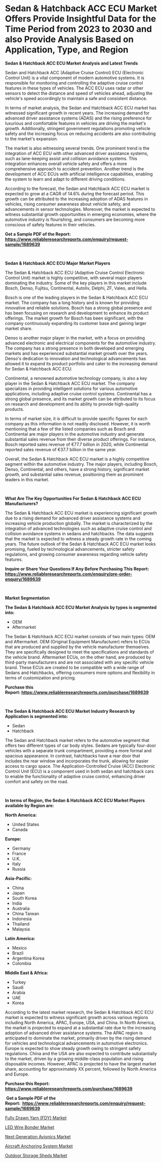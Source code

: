 <p><h1>Sedan & Hatchback ACC ECU Market Offers Provide Insightful Data for the Time Period from 2023 to 2030 and also Provide Analysis Based on Application, Type, and Region</h1></p><p><strong>Sedan & Hatchback ACC ECU Market Analysis and Latest Trends</strong></p>
<p><p>Sedan and Hatchback ACC (Adaptive Cruise Control) ECU (Electronic Control Unit) is a vital component of modern automotive systems. It is responsible for monitoring and controlling the adaptive cruise control features in these types of vehicles. The ACC ECU uses radar or other sensors to detect the distance and speed of vehicles ahead, adjusting the vehicle's speed accordingly to maintain a safe and consistent distance.</p><p>In terms of market analysis, the Sedan and Hatchback ACC ECU market has witnessed significant growth in recent years. The increasing demand for advanced driver assistance systems (ADAS) and the rising preference for luxurious and comfortable features in vehicles are driving the market's growth. Additionally, stringent government regulations promoting vehicle safety and the increasing focus on reducing accidents are also contributing to the market's expansion.</p><p>The market is also witnessing several trends. One prominent trend is the integration of ACC ECU with other advanced driver assistance systems, such as lane-keeping assist and collision avoidance systems. This integration enhances overall vehicle safety and offers a more comprehensive approach to accident prevention. Another trend is the development of ACC ECUs with artificial intelligence capabilities, enabling the system to learn and adapt to different driving conditions.</p><p>According to the forecast, the Sedan and Hatchback ACC ECU market is expected to grow at a CAGR of 14.6% during the forecast period. This growth can be attributed to the increasing adoption of ADAS features in vehicles, rising consumer awareness about vehicle safety, and advancements in sensor technologies. Moreover, the market is expected to witness substantial growth opportunities in emerging economies, where the automotive industry is flourishing, and consumers are becoming more conscious of safety features in their vehicles.</p></p>
<p><strong>Get a Sample PDF of the Report:&nbsp; <a href="https://www.reliableresearchreports.com/enquiry/request-sample/1689639">https://www.reliableresearchreports.com/enquiry/request-sample/1689639</a></strong></p>
<p>&nbsp;</p>
<p><strong>Sedan & Hatchback ACC ECU Major Market Players</strong></p>
<p><p>The Sedan & Hatchback ACC ECU (Adaptive Cruise Control Electronic Control Unit) market is highly competitive, with several major players dominating the industry. Some of the key players in this market include Bosch, Denso, Fujitsu, Continental, Autoliv, Delphi, ZF, Valeo, and Hella.</p><p>Bosch is one of the leading players in the Sedan & Hatchback ACC ECU market. The company has a long history and is known for providing innovative and reliable solutions. Bosch has a strong global presence and has been focusing on research and development to enhance its product offerings. The market growth for Bosch has been significant, with the company continuously expanding its customer base and gaining larger market share.</p><p>Denso is another major player in the market, with a focus on providing advanced electronic and electrical components for the automotive industry. The company has a strong presence in both developed and emerging markets and has experienced substantial market growth over the years. Denso's dedication to innovation and technological advancements has allowed it to expand its product portfolio and cater to the increasing demand for Sedan & Hatchback ACC ECU.</p><p>Continental, a renowned automotive technology company, is also a key player in the Sedan & Hatchback ACC ECU market. The company specializes in providing intelligent solutions for various automotive applications, including adaptive cruise control systems. Continental has a strong global presence, and its market growth can be attributed to its focus on research and development and its ability to provide high-quality products.</p><p>In terms of market size, it is difficult to provide specific figures for each company as this information is not readily disclosed. However, it is worth mentioning that a few of the listed companies such as Bosch and Continental are major players in the automotive industry and generate substantial sales revenue from their diverse product offerings. For instance, Bosch reported sales revenue of €77.7 billion in 2020, while Continental reported sales revenue of €37.7 billion in the same year.</p><p>Overall, the Sedan & Hatchback ACC ECU market is a highly competitive segment within the automotive industry. The major players, including Bosch, Denso, Continental, and others, have a strong history, significant market growth, and substantial sales revenue, positioning them as prominent leaders in this market.</p></p>
<p>&nbsp;</p>
<p><strong>What Are The Key Opportunities For Sedan & Hatchback ACC ECU Manufacturers?</strong></p>
<p><p>The Sedan & Hatchback ACC ECU market is experiencing significant growth due to a rising demand for advanced driver assistance systems and increasing vehicle production globally. The market is characterized by the integration of advanced technologies such as adaptive cruise control and collision avoidance systems in sedans and hatchbacks. The data suggests that the market is expected to witness a steady growth rate in the coming years. The future outlook of the Sedan & Hatchback ACC ECU market looks promising, fueled by technological advancements, stricter safety regulations, and growing consumer awareness regarding vehicle safety features.</p></p>
<p><strong>Inquire or Share Your Questions If Any Before Purchasing This Report: <a href="https://www.reliableresearchreports.com/enquiry/pre-order-enquiry/1689639">https://www.reliableresearchreports.com/enquiry/pre-order-enquiry/1689639</a></strong></p>
<p>&nbsp;</p>
<p><strong>Market Segmentation</strong></p>
<p><strong>The Sedan & Hatchback ACC ECU Market Analysis by types is segmented into:</strong></p>
<p><ul><li>OEM</li><li>Aftermarket</li></ul></p>
<p><p>The Sedan & Hatchback ACC ECU market consists of two main types: OEM and Aftermarket. OEM (Original Equipment Manufacturer) refers to ECUs that are produced and supplied by the vehicle manufacturer themselves. They are specifically designed to meet the specifications and standards of the vehicle brand. Aftermarket ECUs, on the other hand, are produced by third-party manufacturers and are not associated with any specific vehicle brand. These ECUs are created to be compatible with a wide range of Sedans and Hatchbacks, offering consumers more options and flexibility in terms of customization and pricing.</p></p>
<p><strong>Purchase this Report:&nbsp;<a href="https://www.reliableresearchreports.com/purchase/1689639">https://www.reliableresearchreports.com/purchase/1689639</a></strong></p>
<p>&nbsp;</p>
<p><strong>The Sedan & Hatchback ACC ECU Market Industry Research by Application is segmented into:</strong></p>
<p><ul><li>Sedan</li><li>Hatchback</li></ul></p>
<p><p>The Sedan and Hatchback market refers to the automotive segment that offers two different types of car body styles. Sedans are typically four-door vehicles with a separate trunk compartment, providing a more formal and spacious appearance. In contrast, hatchbacks have a rear door that includes the rear window and incorporates the trunk, allowing for easier access to cargo space. The Application-Controlled Cruise (ACC) Electronic Control Unit (ECU) is a component used in both sedan and hatchback cars to enable the functionality of adaptive cruise control, enhancing driver comfort and safety on the road.</p></p>
<p>&nbsp;</p>
<p><strong>In terms of Region, the Sedan & Hatchback ACC ECU Market Players available by Region are:</strong></p>
<p>
    <p> <strong> North America: </strong>
        <ul>
            <li>United States</li>
            <li>Canada</li>
        </ul>
        </p> 
    <p> <strong> Europe: </strong>
        <ul>
            <li>Germany</li>
            <li>France</li>
            <li>U.K.</li>
            <li>Italy</li>
            <li>Russia</li>
        </ul>
        </p> 
    <p> <strong> Asia-Pacific: </strong>
        <ul>
            <li>China</li>
            <li>Japan</li>
            <li>South Korea</li>
            <li>India</li>
            <li>Australia</li>
            <li>China Taiwan</li>
            <li>Indonesia</li>
            <li>Thailand</li>
            <li>Malaysia</li>
        </ul>
        </p> 
    <p> <strong> Latin America: </strong>
        <ul>
            <li>Mexico</li>
            <li>Brazil</li>
            <li>Argentina Korea</li>
            <li>Colombia</li>
        </ul>
        </p> 
    <p> <strong> Middle East & Africa: </strong>
        <ul>
            <li>Turkey</li>
            <li>Saudi</li>
            <li>Arabia</li>
            <li>UAE</li>
            <li>Korea</li>
        </ul>
    </p>
    </p>
<p><p>According to the latest market research, the Sedan & Hatchback ACC ECU market is expected to witness significant growth across various regions including North America, APAC, Europe, USA, and China. In North America, the market is projected to expand at a substantial rate due to the increasing adoption of advanced driver assistance systems. The APAC region is anticipated to dominate the market, primarily driven by the rising demand for vehicles and technological advancements in automotive electronics. Europe is expected to show steady growth owing to stringent safety regulations. China and the USA are also expected to contribute substantially to the market, driven by a growing middle-class population and rising disposable incomes. However, APAC is projected to have the largest market share, accounting for approximately XX percent, followed by North America and Europe.</p></p>
<p><strong>Purchase this Report: <a href="https://www.reliableresearchreports.com/purchase/1689639">https://www.reliableresearchreports.com/purchase/1689639</a></strong></p>
<p>&nbsp;<strong>Get a Sample PDF of the Report:&nbsp;&nbsp;<a href="https://www.reliableresearchreports.com/enquiry/request-sample/1689639">https://www.reliableresearchreports.com/enquiry/request-sample/1689639</a></strong></p>
<p><strong></strong></p>
<p><p><a href="https://medium.com/@edenkrajcik/fully-drawn-yarn-fdy-market-the-key-to-successful-business-strategy-forecast-till-2030-e63dcda81e6d">Fully Drawn Yarn (FDY) Market</a></p><p><a href="https://www.linkedin.com/pulse/led-wire-bonder-market-challenges-opportunities-growth-drivers-inmfe/">LED Wire Bonder Market</a></p><p><a href="https://www.linkedin.com/pulse/next-generation-avionics-market-size-share-global-analysis-olphf/">Next Generation Avionics Market</a></p><p><a href="https://www.linkedin.com/pulse/aircraft-anchoring-system-market-share-amp-new-trends-wftqf/">Aircraft Anchoring System Market</a></p><p><a href="https://medium.com/@jasperkuhic2023/outdoor-storage-sheds-market-the-key-to-successful-business-strategy-forecast-till-2030-bc27cefa38b9">Outdoor Storage Sheds Market</a></p></p>